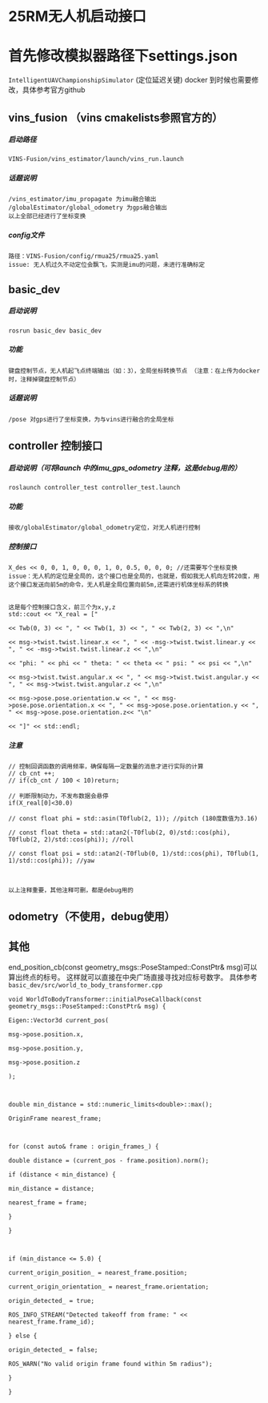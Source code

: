 # 25RM无人机启动接口
# 首先修改模拟器路径下settings.json
`IntelligentUAVChampionshipSimulator` (定位延迟关键)
docker 到时候也需要修改，具体参考官方github
## vins_fusion （vins cmakelists参照官方的）
##### 启动路径 
`VINS-Fusion/vins_estimator/launch/vins_run.launch`
##### 话题说明
```
/vins_estimator/imu_propagate 为imu融合输出
/globalEstimator/global_odometry 为gps融合输出
以上全部已经进行了坐标变换
```
##### config文件
```
路径：VINS-Fusion/config/rmua25/rmua25.yaml
issue: 无人机过久不动定位会飘飞，实测是imu的问题，未进行准确标定
```

## basic_dev
##### 启动说明
`rosrun basic_dev basic_dev`
##### 功能 
`键盘控制节点，无人机起飞点终端输出（如：3），全局坐标转换节点
（注意：在上传为docker时，注释掉键盘控制节点）`
##### 话题说明
```
/pose 对gps进行了坐标变换，为与vins进行融合的全局坐标
```

## controller 控制接口 
##### 启动说明（可将launch 中的imu_gps_odometry 注释，这是debug用的）
`roslaunch controller_test controller_test.launch`
##### 功能 
`接收/globalEstimator/global_odometry定位，对无人机进行控制`
##### 控制接口 
```
X_des << 0, 0, 1, 0, 0, 0, 1, 0, 0.5, 0, 0, 0; //还需要写个坐标变换
issue：无人机的定位是全局的，这个接口也是全局的，也就是，假如我无人机向左转20度，用这个接口发送向前5m的命令，无人机是全局位置向前5m,还需进行机体坐标系的转换


这是每个控制接口含义，前三个为x,y,z
std::cout << "X_real = ["

<< Twb(0, 3) << ", " << Twb(1, 3) << ", " << Twb(2, 3) << ",\n"

<< msg->twist.twist.linear.x << ", " << -msg->twist.twist.linear.y << ", " << -msg->twist.twist.linear.z << ",\n"

<< "phi: " << phi << " theta: " << theta << " psi: " << psi << ",\n"

<< msg->twist.twist.angular.x << ", " << msg->twist.twist.angular.y << ", " << msg->twist.twist.angular.z << ",\n"

<< msg->pose.pose.orientation.w << ", " << msg->pose.pose.orientation.x << ", " << msg->pose.pose.orientation.y << ", " << msg->pose.pose.orientation.z<< "\n"

<< "]" << std::endl;
```
##### 注意
```
// 控制回调函数的调用频率，确保每隔一定数量的消息才进行实际的计算
// cb_cnt ++;
// if(cb_cnt / 100 < 10)return;

// 判断限制动力，不发布数据会悬停
if(X_real[0]<30.0) 

// const float phi = std::asin(T0flub(2, 1)); //pitch (180度数值为3.16)

// const float theta = std::atan2(-T0flub(2, 0)/std::cos(phi), T0flub(2, 2)/std::cos(phi)); //roll

// const float psi = std::atan2(-T0flub(0, 1)/std::cos(phi), T0flub(1, 1)/std::cos(phi)); //yaw



以上注释重要，其他注释可删，都是debug用的
```

## odometry（不使用，debug使用）

## 其他
end_position_cb(const geometry_msgs::PoseStamped::ConstPtr& msg)可以算出终点的标号。
这样就可以直接在中央广场直接寻找对应标号数字。
具体参考`basic_dev/src/world_to_body_transformer.cpp`
```
void WorldToBodyTransformer::initialPoseCallback(const geometry_msgs::PoseStamped::ConstPtr& msg) {

Eigen::Vector3d current_pos(

msg->pose.position.x,

msg->pose.position.y,

msg->pose.position.z

);

  

double min_distance = std::numeric_limits<double>::max();

OriginFrame nearest_frame;

  

for (const auto& frame : origin_frames_) {

double distance = (current_pos - frame.position).norm();

if (distance < min_distance) {

min_distance = distance;

nearest_frame = frame;

}

}

  

if (min_distance <= 5.0) {

current_origin_position_ = nearest_frame.position;

current_origin_orientation_ = nearest_frame.orientation;

origin_detected_ = true;

ROS_INFO_STREAM("Detected takeoff from frame: " << nearest_frame.frame_id);

} else {

origin_detected_ = false;

ROS_WARN("No valid origin frame found within 5m radius");

}

}
```

